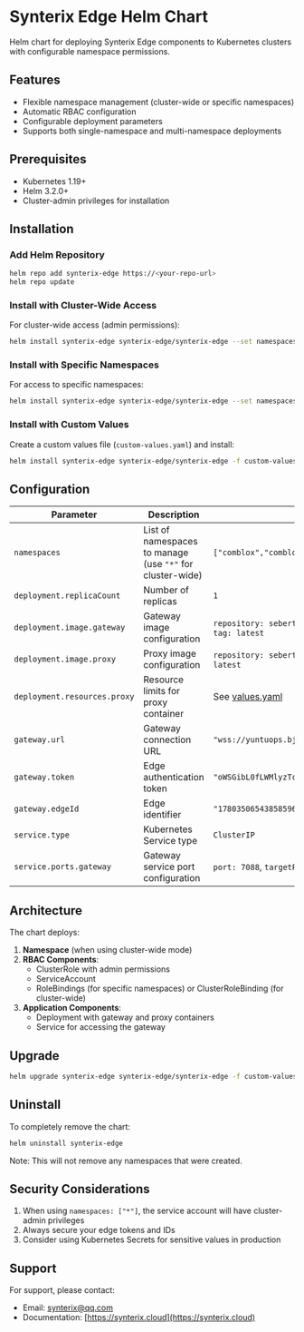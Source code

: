 # Synterix Edge Helm Chart

Helm chart for deploying Synterix Edge components to Kubernetes clusters with configurable namespace permissions.

## Features

- Flexible namespace management (cluster-wide or specific namespaces)
- Automatic RBAC configuration
- Configurable deployment parameters
- Supports both single-namespace and multi-namespace deployments

## Prerequisites

- Kubernetes 1.19+
- Helm 3.2.0+
- Cluster-admin privileges for installation

## Installation

### Add Helm Repository

```bash
helm repo add synterix-edge https://<your-repo-url>
helm repo update
```

### Install with Cluster-Wide Access

For cluster-wide access (admin permissions):

```bash
helm install synterix-edge synterix-edge/synterix-edge --set namespaces[0]="*"
```

### Install with Specific Namespaces

For access to specific namespaces:

```bash
helm install synterix-edge synterix-edge/synterix-edge --set namespaces={comblox,comblox-test}
```

### Install with Custom Values

Create a custom values file (`custom-values.yaml`) and install:

```bash
helm install synterix-edge synterix-edge/synterix-edge -f custom-values.yaml
```

## Configuration

| Parameter                    | Description                                               | Default                                                        |
|------------------------------|-----------------------------------------------------------|----------------------------------------------------------------|
| `namespaces`                 | List of namespaces to manage (use `"*"` for cluster-wide) | `["comblox","comblox-test"]`                                   |
| `deployment.replicaCount`    | Number of replicas                                        | `1`                                                            |
| `deployment.image.gateway`   | Gateway image configuration                               | `repository: sebertes/synterix-central-gateway`, `tag: latest` |
| `deployment.image.proxy`     | Proxy image configuration                                 | `repository: sebertes/synterix-kube-proxy`, `tag: latest`      |
| `deployment.resources.proxy` | Resource limits for proxy container                       | See [values.yaml](values.yaml)                                 |
| `gateway.url`                | Gateway connection URL                                    | `"wss://yuntuops.bjttsx.com:443/synterix/gateway"`             |
| `gateway.token`              | Edge authentication token                                 | `"oWSGibL0fLWMlyzTc3ybdi3t1rbQjj"`                             |
| `gateway.edgeId`             | Edge identifier                                           | `"1780350654385859692002162"`                                  |
| `service.type`               | Kubernetes Service type                                   | `ClusterIP`                                                    |
| `service.ports.gateway`      | Gateway service port configuration                        | `port: 7088`, `targetPort: 7088`                               |

## Architecture

The chart deploys:

1. **Namespace** (when using cluster-wide mode)
2. **RBAC Components**:
    - ClusterRole with admin permissions
    - ServiceAccount
    - RoleBindings (for specific namespaces) or ClusterRoleBinding (for cluster-wide)
3. **Application Components**:
    - Deployment with gateway and proxy containers
    - Service for accessing the gateway

## Upgrade

```bash
helm upgrade synterix-edge synterix-edge/synterix-edge -f custom-values.yaml
```

## Uninstall

To completely remove the chart:

```bash
helm uninstall synterix-edge
```

Note: This will not remove any namespaces that were created.

## Security Considerations

1. When using `namespaces: ["*"]`, the service account will have cluster-admin privileges
2. Always secure your edge tokens and IDs
3. Consider using Kubernetes Secrets for sensitive values in production

## Support

For support, please contact:
- Email: synterix@qq.com
- Documentation: [https://synterix.cloud](https://synterix.cloud)